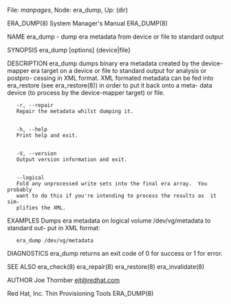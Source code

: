 File: *manpages*,  Node: era_dump,  Up: (dir)

ERA_DUMP(8)                 System Manager's Manual                ERA_DUMP(8)



NAME
       era_dump - dump era metadata from device or file to standard output


SYNOPSIS
       era_dump [options] {device|file}


DESCRIPTION
       era_dump  dumps  binary  era  metadata created by the device-mapper era
       target on a device or file to standard output for analysis or  postpro-
       cessing  in  XML  format.   XML  formated  metadata  can  be  fed  into
       era_restore (see era_restore(8)) in order to put it back onto  a  meta-
       data device (to process by the device-mapper target) or file.


       -r, --repair
       Repair the metadata whilst dumping it.


       -h, --help
       Print help and exit.


       -V, --version
       Output version information and exit.


       --logical
       Fold any unprocessed write sets into the final era array.  You probably
       want to do this if you're intending to process the results as  it  sim-
       plifies the XML.


EXAMPLES
       Dumps  era metadata on logical volume /dev/vg/metadata to standard out-
       put in XML format:

       era_dump /dev/vg/metadata


DIAGNOSTICS
       era_dump returns an exit code of 0 for success or 1 for error.


SEE ALSO
       era_check(8) era_repair(8) era_restore(8) era_invalidate(8)

AUTHOR
       Joe Thornber <ejt@redhat.com>



Red Hat, Inc.               Thin Provisioning Tools                ERA_DUMP(8)
